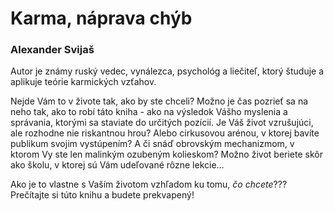 Karma, náprava chýb
===================

### Alexander Svijaš

Autor je známy ruský vedec, vynálezca, psychológ a liečiteľ, ktorý študuje a
aplikuje teórie karmických vzťahov.

Nejde Vám to v živote tak, ako by ste chceli? Možno je čas pozrieť sa na neho
tak, ako to robí táto kniha - ako na výsledok Vášho myslenia a správania,
ktorými sa staviate do určitých pozícií. Je Váš život vzrušujúci, ale rozhodne
nie riskantnou hrou? Alebo cirkusovou arénou, v ktorej bavíte publikum svojim
vystúpením? A či snáď obrovským mechanizmom, v ktorom Vy ste len malinkým
ozubeným kolieskom? Možno život beriete skôr ako školu, v ktorej sú Vám
udeľované rôzne lekcie…

Ako je to vlastne s Vaším životom vzhľadom ku tomu, *čo chcete*??? Prečítajte si
túto knihu a budete prekvapený!

